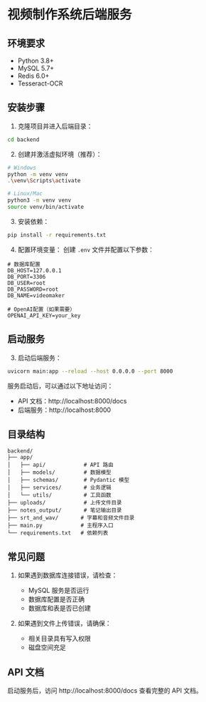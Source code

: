 # 视频制作系统后端服务

## 环境要求

- Python 3.8+
- MySQL 5.7+
- Redis 6.0+
- Tesseract-OCR

## 安装步骤

1. 克隆项目并进入后端目录：
```bash
cd backend
```

2. 创建并激活虚拟环境（推荐）：
```bash
# Windows
python -m venv venv
.\venv\Scripts\activate

# Linux/Mac
python3 -m venv venv
source venv/bin/activate
```

3. 安装依赖：
```bash
pip install -r requirements.txt
```

4. 配置环境变量：
创建 `.env` 文件并配置以下参数：
```env
# 数据库配置
DB_HOST=127.0.0.1
DB_PORT=3306
DB_USER=root
DB_PASSWORD=root
DB_NAME=videomaker

# OpenAI配置（如果需要）
OPENAI_API_KEY=your_key
```

## 启动服务

3. 启动后端服务：
```bash
uvicorn main:app --reload --host 0.0.0.0 --port 8000
```

服务启动后，可以通过以下地址访问：
- API 文档：http://localhost:8000/docs
- 后端服务：http://localhost:8000

## 目录结构

```
backend/
├── app/
│   ├── api/            # API 路由
│   ├── models/         # 数据模型
│   ├── schemas/        # Pydantic 模型
│   ├── services/       # 业务逻辑
│   └── utils/          # 工具函数
├── uploads/            # 上传文件目录
├── notes_output/       # 笔记输出目录
├── srt_and_wav/       # 字幕和音频文件目录
├── main.py            # 主程序入口
└── requirements.txt   # 依赖列表
```

## 常见问题

1. 如果遇到数据库连接错误，请检查：
   - MySQL 服务是否运行
   - 数据库配置是否正确
   - 数据库和表是否已创建

3. 如果遇到文件上传错误，请确保：
   - 相关目录具有写入权限
   - 磁盘空间充足

## API 文档

启动服务后，访问 http://localhost:8000/docs 查看完整的 API 文档。
